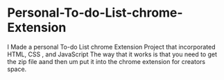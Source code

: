 # Personal-To-do-List-chrome-Extension
I Made a personal To-do List chrome Extension Project that incorporated HTML, CSS , and JavaScript
The way that it works is that you need to get the zip file aand then um put it into the chrome extension for creators space.
